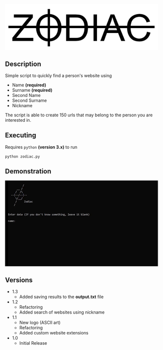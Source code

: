 ![Logo](https://github.com/iJakub/Zodiac/blob/main/logo.png)


## Description

Simple script to quickly find a person's website using
* Name **(required)**
* Surname **(required)**
* Second Name
* Second Surname
* Nickname

The script is able to create 150 urls that may belong to the person you are interested in.

## Executing

Requires ```python``` **(version 3.x)** to run
```
python zodiac.py
```

## Demonstration

![Demo](https://github.com/iJakub/Zodiac/blob/main/demo/demo.gif)


## Versions
* 1.3
	* Added saving results to the **output.txt** file
* 1.2
	* Refactoring
	* Added search of websites using nickname
* 1.1
    * New logo (ASCII art)
    * Refactoring
    * Added custom website extensions
* 1.0
    * Initial Release
